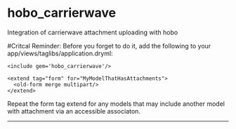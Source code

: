 hobo_carrierwave
==========

Integration of carrierwave attachment uploading with hobo

#Critcal Reminder:
Before you forget to do it, add the following to your 
app/views/taglibs/application.dryml:
```
<include gem='hobo_carrierwave'/>

<extend tag="form" for="MyModelThatHasAttachments">
  <old-form merge multipart/>
</extend>

```
Repeat the form tag extend for any models that may include
another model with attachment via an accessible associaton.

-------------


